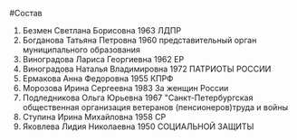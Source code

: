 #Состав
1. Безмен Светлана Борисовна 1963 ЛДПР
2. Богданова Татьяна Петровна 1960 представительный орган муниципального образования
3. Виноградова Лариса Георгиевна 1962 ЕР
4. Виноградова Наталья Владимировна 1972 ПАТРИОТЫ РОССИИ
5. Ермакова Анна Федоровна 1955 КПРФ
6. Морозова Ирина Сергеевна 1983 За женщин России
7. Подледникова Ольга Юрьевна 1967 \"Санкт-Петербургская общественная организация ветеранов (пенсионеров)труда и войны
8. Ступина Ирина Михайловна 1958 СР
9. Яковлева Лидия Николаевна 1950 СОЦИАЛЬНОЙ ЗАЩИТЫ
